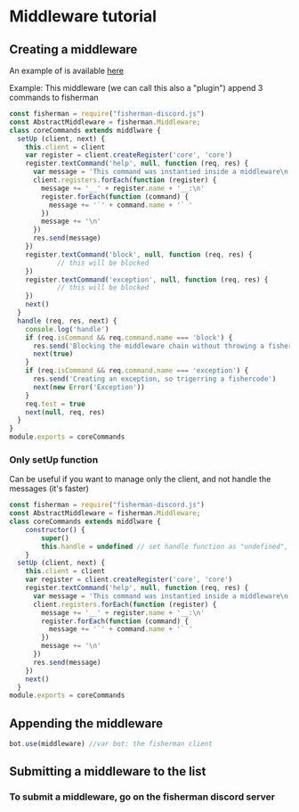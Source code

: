 # Middleware tutorial

## Creating a middleware

An example of is available [here](https://github.com/maxerbox/required-prefixe-fisherman)

Example: This middleware (we can call this also a "plugin") append 3 commands to fisherman

```javascript
const fisherman = require("fisherman-discord.js")
const AbstractMiddleware = fisherman.Middleware;
class coreCommands extends middlware {
  setUp (client, next) {
    this.client = client
    var register = client.createRegister('core', 'core')
    register.textCommand('help', null, function (req, res) {
      var message = 'This command was instantied inside a middleware\n'
      client.registers.forEach(function (register) {
        message += '__' + register.name + '__:\n'
        register.forEach(function (command) {
          message += '`' + command.name + '` '
        })
        message += '\n'
      })
      res.send(message)
    })
    register.textCommand('block', null, function (req, res) {
            // this will be blocked
    })
    register.textCommand('exception', null, function (req, res) {
            // this will be blocked
    })
    next()
  }
  handle (req, res, next) {
    console.log('handle')
    if (req.isCommand && req.command.name === 'block') {
      res.send('Blocking the middleware chain without throwing a fisher code')
      next(true)
    }
    if (req.isCommand && req.command.name === 'exception') {
      res.send('Creating an exception, so trigerring a fishercode')
      next(new Error('Exception'))
    }
    req.test = true
    next(null, req, res)
  }
}
module.exports = coreCommands
```

### Only setUp function

Can be useful if you want to manage only the client, and not handle the messages (it's faster)

```javascript
const fisherman = require("fisherman-discord.js")
const AbstractMiddleware = fisherman.Middleware;
class coreCommands extends middlware {
    constructor() {
        super()
        this.handle = undefined // set handle function as "undefined", so it will be not added to the handling stack
    }
  setUp (client, next) {
    this.client = client
    var register = client.createRegister('core', 'core')
    register.textCommand('help', null, function (req, res) {
      var message = 'This command was instantied inside a middleware\n'
      client.registers.forEach(function (register) {
        message += '__' + register.name + '__:\n'
        register.forEach(function (command) {
          message += '`' + command.name + '` '
        })
        message += '\n'
      })
      res.send(message)
    })
    next()
  }
module.exports = coreCommands
```

## Appending the middleware

```javascript
bot.use(middleware) //var bot: the fisherman client
```

## Submitting a middleware to the list

### To submit a middleware, go on the fisherman discord server
